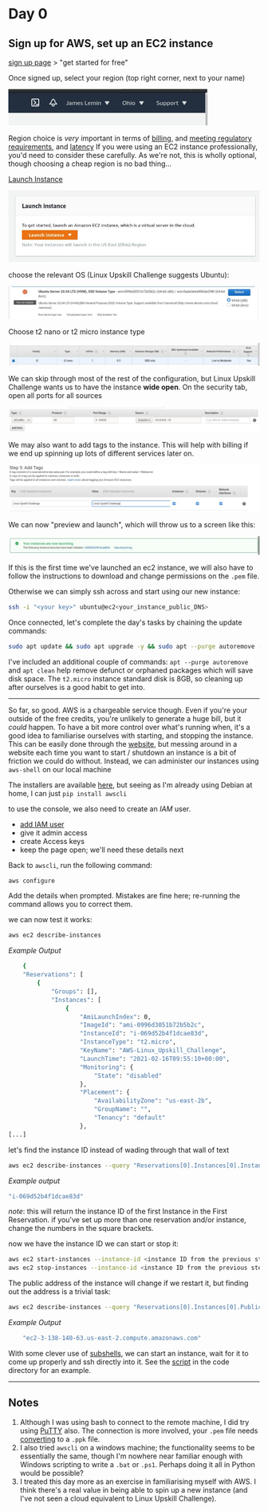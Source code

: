 # Day 0

## Sign up for AWS, set up an EC2 instance

[sign up page](https://aws.amazon.com/) > "get started for free"

Once signed up, select your region (top right corner, next to your name)

![change region](figures/1_change_region.jpg)

Region choice is *very* important in terms of [billing](https://www.concurrencylabs.com/blog/choose-your-aws-region-wisely/), and [meeting regulatory requirements](https://techcrunch.com/2019/07/30/aws-follows-microsoft-into-the-middle-east-opening-new-region-in-bahrain/), and [latency](https://medium.com/@sachinkagarwal/public-cloud-inter-region-network-latency-as-heat-maps-134e22a5ff19) If you were using an EC2 instance professionally, you'd need to consider these carefully.  As we're not, this is wholly optional, though choosing a cheap region is no bad thing...

[Launch Instance](https://console.aws.amazon.com/ec2/v2/home)

![get started for free](figures/0_launch_instance.jpg)

choose the relevant OS (Linux Upskill Challenge suggests Ubuntu):

![choose Ubuntu](figures/2_select_ubuntu.jpg)

Choose t2 nano or t2 micro instance type

![choose the EC2 Instance type](figures/3_select_type.jpg)

We can skip through most of the rest of the configuration, but Linux Upskill Challenge wants us to have the instance **wide open**.  On the security tab, open all ports for all sources

![open all ports from all sources](figures/5_security_wide_open.jpg)

We may also want to add tags to the instance.  This will help with billing if we end up spinning up lots of different services later on.

![add tags](figures/4_add_tags.jpg)

We can now "preview and launch", which will throw us to a screen like this:

![launching dialogue](figures/6_instance_launching.jpg)

If this is the first time we've launched an ec2 instance, we will also have to follow the instructions to download and change permissions on the `.pem` file.

Otherwise we can simply ssh across and start using our new instance:

```bash
ssh -i "<your key>" ubuntu@ec2<your_instance_public_DNS>
```

Once connected, let's complete the day's tasks by chaining the update commands:

```bash
sudo apt update && sudo apt upgrade -y && sudo apt --purge autoremove -y && sudo apt clean
```

I've included an additional couple of commands: 
`apt --purge autoremove` and `apt clean` help remove defunct or orphaned packages which will save disk space.  The `t2.micro` instance standard disk is 8GB, so cleaning up after ourselves is a good habit to get into.

----

So far, so good.  AWS is a chargeable service though.  Even if you're your outside of the free credits, you're unlikely to generate a huge bill, but it _could_ happen.  To have a bit more control over what's running when, it's a good idea to familiarise ourselves with starting, and stopping the instance.  This can be easily done through the [website](https://console.aws.amazon.com/ec2/v2/home), but messing around in a website each time you want to start / shutdown an instance is a bit of friction we could do without. Instead, we can administer our instances using `aws-shell` on our local machine

The installers are available [here](https://aws.amazon.com/cli/), but seeing as I'm already using Debian at home, I can just `pip install awscli`

to use the console, we also need to create an _IAM_ user.

+ [add IAM user](https://console.aws.amazon.com/iam/)
+ give it admin access
+ create Access keys
+ keep the page open; we'll need these details next

Back to `awscli`, run the following command:

```bash
aws configure
```

Add the details when prompted.  Mistakes are fine here; re-running the command allows you to correct them.

we can now test it works:

```bash
aws ec2 describe-instances
```

_Example Output_

```bash
    {
    "Reservations": [
        {
            "Groups": [],
            "Instances": [
                {
                    "AmiLaunchIndex": 0,
                    "ImageId": "ami-0996d3051b72b5b2c",
                    "InstanceId": "i-069d52b4f1dcae83d",
                    "InstanceType": "t2.micro",
                    "KeyName": "AWS-Linux_Upskill_Challenge",
                    "LaunchTime": "2021-02-16T09:55:10+00:00",
                    "Monitoring": {
                        "State": "disabled"
                    },
                    "Placement": {
                        "AvailabilityZone": "us-east-2b",
                        "GroupName": "",
                        "Tenancy": "default"
                    },
[...]

```

let's find the instance ID instead of wading through that wall of text

```bash
aws ec2 describe-instances --query "Reservations[0].Instances[0].InstanceId"
```

_Example output_

```bash
"i-069d52b4f1dcae83d"
```

_note_: this will return the instance ID of the first Instance in the First Reservation.  if you've set up more than one reservation and/or instance, change the numbers in the square brackets.

now we have the instance ID we can start or stop it:

```bash
aws ec2 start-instances --instance-id <instance ID from the previous step>
aws ec2 stop-instances --instance-id <instance ID from the previous step>
```

The public address of the instance will change if we restart it, but finding out the address is a trivial task:

```bash
aws ec2 describe-instances --query "Reservations[0].Instances[0].PublicDnsName"
```

_Example Output_

```bash
    "ec2-3-138-140-63.us-east-2.compute.amazonaws.com"
```

With some clever use of [subshells](https://www.linuxtopia.org/online_books/advanced_bash_scripting_guide/subshells.html), we can start an instance, wait for it to come up properly and ssh directly into it.  See the [script](./code/aws_shell.sh) in the code directory for an example.

----

## Notes

1. Although I was using bash to connect to the remote machine, I did try using [PuTTY](https://www.chiark.greenend.org.uk/~sgtatham/putty/) also.  The connection is more involved, your `.pem` file needs [converting](https://aws.amazon.com/premiumsupport/knowledge-center/convert-pem-file-into-ppk/) to a `.ppk` file.
2. I also tried `awscli` on a windows machine; the functionality seems to be essentially the same, though I'm nowhere near familiar enough with Windows scripting to write a `.bat` or `.ps1`. Perhaps doing it all in Python would be possible?
3. I treated this day more as an exercise in familiarising myself with AWS.  I think there's a real value in being able to spin up a new instance (and I've not seen a cloud equivalent to Linux Upskill Challenge).
